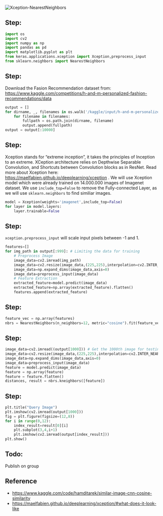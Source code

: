 
![Xception-NearestNeighbors](https://github.com/hughiephan/DPL/assets/16631121/13d98120-98fc-4bcd-a387-d638cbf41171)

## Step:
```python
import os
import cv2
import numpy as np
import pandas as pd
import matplotlib.pyplot as plt
from keras.applications.xception import Xception,preprocess_input
from sklearn.neighbors import NearestNeighbors
```

## Step:
Download the Fasion Recommendation dataset from: https://www.kaggle.com/competitions/h-and-m-personalized-fashion-recommendations/data

```python
output = []
for dirname, _, filenames in os.walk('/kaggle/input/h-and-m-personalized-fashion-recommendations/images'):
    for filename in filenames:
        fullpath = os.path.join(dirname, filename)
        output.append(fullpath)
output = output[:10000]
```

## Step:
Xception stands for “extreme inception”, it takes the principles of Inception to an extreme. XCeption architecture relies on Depthwise Separable Convolution, and Shortcuts between Convolution blocks as in ResNet. Read more about Xception here: https://maelfabien.github.io/deeplearning/xception . We will use Xception model which were already trained on 14.000.000 images of Imagenet dataset. We use `include_top=False` to remove the Fully-connected Layer, as we will use `sklearn.neighbors` to find similiar images.

```python
model = Xception(weights='imagenet',include_top=False)
for layer in model.layers:
    layer.trainable=False
```

## Step:
`xception.preprocess_input` will scale input pixels between -1 and 1. 

```python
features=[]
for img_path in output[:999]: # Limiting the data for training
    # Preprocess Image
    image_data=cv2.imread(img_path)
    image_data=cv2.resize(image_data,(225,225),interpolation=cv2.INTER_NEAREST)  
    image_data=np.expand_dims(image_data,axis=0)
    image_data=preprocess_input(image_data)
    # Feature Extraction
    extracted_feature=model.predict(image_data)
    extracted_feature=np.array(extracted_feature).flatten()
    features.append(extracted_feature)
```

## Step:
```python
feature_vec = np.array(features)
nbrs = NearestNeighbors(n_neighbors=12, metric="cosine").fit(feature_vec)
```

## Step:
```python
image_data=cv2.imread((output[1000])) # Get the 1000th image for testing
image_data=cv2.resize(image_data,(225,225),interpolation=cv2.INTER_NEAREST)  
image_data=np.expand_dims(image_data,axis=0)
image_data=preprocess_input(image_data)
feature = model.predict(image_data)
feature = np.array(feature)
feature = feature.flatten()
distances, result = nbrs.kneighbors([feature])
```

## Step:
```python
plt.title("Query Image")
plt.imshow(cv2.imread(output[1000]))
fig = plt.figure(figsize=(12,8))
for i in range(0,12):
    index_result=result[0][i]
    plt.subplot(3,4,i+1)
    plt.imshow(cv2.imread(output[index_result]))
plt.show()
```

## Todo: 

Publish on group

## Reference
- https://www.kaggle.com/code/hamditarek/similar-image-cnn-cosine-similarity
- https://maelfabien.github.io/deeplearning/xception/#what-does-it-look-like
